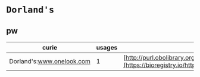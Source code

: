 # `Dorland's`
## pw
| curie                     |   usages | nodes                                                                                                         |
|---------------------------|----------|---------------------------------------------------------------------------------------------------------------|
| Dorland's:www.onelook.com |        1 | [http://purl.obolibrary.org/obo/PW:0000060](https://bioregistry.io/http://purl.obolibrary.org/obo/PW:0000060) |
